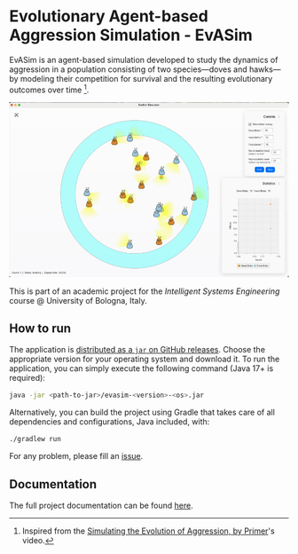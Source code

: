# Evolutionary Agent-based Aggression Simulation - EvASim

EvASim is an agent-based simulation developed to study the dynamics of aggression in a population consisting of two species—doves and hawks—by modeling their competition for survival and the resulting evolutionary outcomes over time [^1].

[^1]: Inspired from the [Simulating the Evolution of Aggression, by Primer](https://www.youtube.com/watch?app=desktop&v=YNMkADpvO4w&t=5s)'s video.

![demo](.resources/demo.gif)

This is part of an academic project for the _Intelligent Systems Engineering_ course @ University of Bologna, Italy.

## How to run

The application is [distributed as a `jar` on GitHub releases](https://github.com/giovaz94/isee-project-2023-2024/releases/latest).
Choose the appropriate version for your operating system and download it.
To run the application, you can simply execute the following command (Java 17+ is required):

```bash
java -jar <path-to-jar>/evasim-<version>-<os>.jar
```

Alternatively, you can build the project using Gradle that takes care of all dependencies and configurations, Java included, with:

```bash
./gradlew run
```

For any problem, please fill an [issue](https://github.com/giovaz94/isee-project-2023-2024/issues).

## Documentation

The full project documentation can be found [here](docs/report.md).
